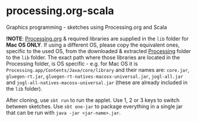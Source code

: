 processing.org-scala
====================

Graphics programming - sketches using Processing.org and Scala

**!NOTE**: [Processing.org](processing.org) & required libraries are supplied in the `lib` folder for **Mac OS ONLY**.
If using a different OS, please copy the equivalent ones, specific to the used OS, from the downloaded & extracted [Processing](https://processing.org/download/) folder to the `lib` folder.
The exact path where those libraries are located in the Processing folder, is OS specific - e.g. for Mac OS it is `Processing.app/Contents/Java/core/library` and their names are: `core.jar`, `gluegen-rt.jar`, `gluegen-rt-natives-macosx-universal.jar`, `jogl-all.jar` and `jogl-all-natives-macosx-universal.jar` (these are already included in the `lib` folder).

After cloning, use `sbt run` to run the applet.
Use 1, 2 or 3 keys to switch between sketches.
Use `sbt one-jar` to package everything in a single jar that can be run with `java -jar <jar-name>.jar`.
